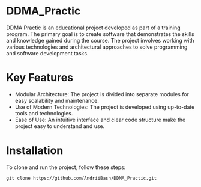 # DDMA_Practic
DDMA Practic is an educational project developed as part of a training program. The primary goal is to create software that demonstrates the skills and knowledge gained during the course. The project involves working with various technologies and architectural approaches to solve programming and software development tasks.

# Key Features
- Modular Architecture: The project is divided into separate modules for easy scalability and maintenance.
- Use of Modern Technologies: The project is developed using up-to-date tools and technologies.
- Ease of Use: An intuitive interface and clear code structure make the project easy to understand and use.

# Installation

To clone and run the project, follow these steps:

```
git clone https://github.com/AndriiBash/DDMA_Practic.git
```
